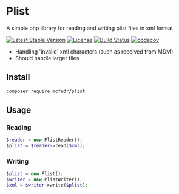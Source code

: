 # Plist

A simple php library for reading and writing plist files in xml format

[![Latest Stable Version](https://poser.pugx.org/mcfedr/plist/v/stable.png)](https://packagist.org/packages/mcfedr/plist)
[![License](https://poser.pugx.org/mcfedr/plist/license.png)](https://packagist.org/packages/mcfedr/plist)
[![Build Status](https://travis-ci.org/mcfedr/plist.svg?branch=master)](https://travis-ci.org/mcfedr/plist)
[![codecov](https://codecov.io/gh/mcfedr/plist/branch/master/graph/badge.svg)](https://codecov.io/gh/mcfedr/plist)

- Handling 'invalid' xml characters (such as received from MDM)
- Should handle larger files

## Install

```bash
composer require mcfedr/plist
```

## Usage

### Reading

```php
$reader = new PlistReader();
$plist = $reader->read($xml);
```

### Writing

```php
$plist = new Plist();
$writer = new PlistWriter();
$xml = $writer->write($plist);
```
